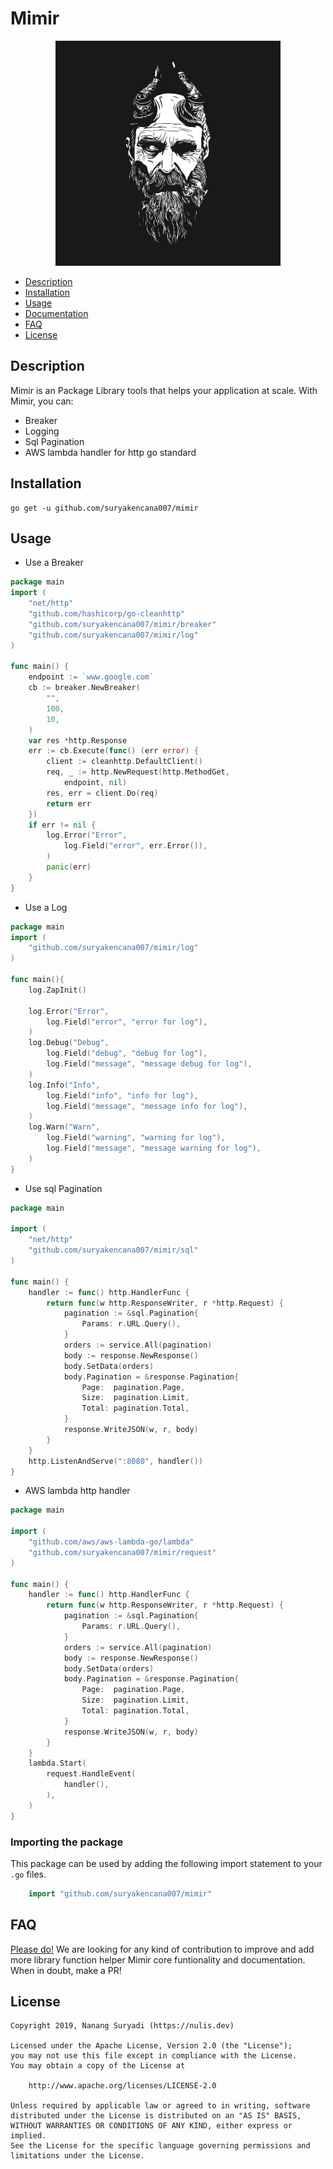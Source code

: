 # Mimir

<p align="center"><img src="doc/mimir.jpg" width="360"></p>

* [Description](#description)
* [Installation](#installation)
* [Usage](#usage)
* [Documentation](#documentation)
* [FAQ](#faq)
* [License](#license)

## Description

Mimir is an Package Library tools that helps your application at scale. With Mimir, you can:

- Breaker
- Logging
- Sql Pagination
- AWS lambda handler for http go standard  


## Installation
```
go get -u github.com/suryakencana007/mimir
```

## Usage


- Use a Breaker

```go
package main
import (
    "net/http"
    "github.com/hashicorp/go-cleanhttp"
    "github.com/suryakencana007/mimir/breaker"
    "github.com/suryakencana007/mimir/log"
)

func main() {
    endpoint := `www.google.com`
    cb := breaker.NewBreaker(
        "",
        100,
        10,
    )
    var res *http.Response
    err := cb.Execute(func() (err error) {
        client := cleanhttp.DefaultClient()
        req, _ := http.NewRequest(http.MethodGet,
            endpoint, nil)
        res, err = client.Do(req)
        return err
    })
    if err != nil {
        log.Error("Error",
            log.Field("error", err.Error()),
        )
        panic(err)
    }
}
```

- Use a Log

```go
package main
import (
    "github.com/suryakencana007/mimir/log"
)

func main(){
    log.ZapInit()
    
    log.Error("Error",
        log.Field("error", "error for log"),
    )
    log.Debug("Debug",
        log.Field("debug", "debug for log"),
        log.Field("message", "message debug for log"),
    )
    log.Info("Info",
        log.Field("info", "info for log"),
        log.Field("message", "message info for log"),
    )
    log.Warn("Warn",
        log.Field("warning", "warning for log"),
        log.Field("message", "message warning for log"),
    )
}

``` 

- Use sql Pagination

```go
package main

import (
    "net/http"
    "github.com/suryakencana007/mimir/sql"
)

func main() {
    handler := func() http.HandlerFunc { 
        return func(w http.ResponseWriter, r *http.Request) {
            pagination := &sql.Pagination{
                Params: r.URL.Query(),
            }
            orders := service.All(pagination)
            body := response.NewResponse()
            body.SetData(orders)
            body.Pagination = &response.Pagination{
                Page:  pagination.Page,
                Size:  pagination.Limit,
                Total: pagination.Total,
            }
            response.WriteJSON(w, r, body)
        }
    }
    http.ListenAndServe(":8080", handler())
}
``` 

- AWS lambda http handler

```go
package main

import (
    "github.com/aws/aws-lambda-go/lambda"
    "github.com/suryakencana007/mimir/request"
)

func main() {
    handler := func() http.HandlerFunc { 
        return func(w http.ResponseWriter, r *http.Request) {
            pagination := &sql.Pagination{
                Params: r.URL.Query(),
            }
            orders := service.All(pagination)
            body := response.NewResponse()
            body.SetData(orders)
            body.Pagination = &response.Pagination{
                Page:  pagination.Page,
                Size:  pagination.Limit,
                Total: pagination.Total,
            }
            response.WriteJSON(w, r, body)
        }
    }
    lambda.Start(
        request.HandleEvent(
            handler(),
        ),
    )
}
```

### Importing the package

This package can be used by adding the following import statement to your `.go` files.

```go
    import "github.com/suryakencana007/mimir"
```

## FAQ

[Please do!](https://github.com/suryakencana007/mimir/blob/master/CONTRIBUTING.md) We are looking for any kind of contribution to improve and add more library function helper Mimir core funtionality and documentation. When in doubt, make a PR!

## License
 
 ```
 Copyright 2019, Nanang Suryadi (https://nulis.dev)
 
 Licensed under the Apache License, Version 2.0 (the "License");
 you may not use this file except in compliance with the License.
 You may obtain a copy of the License at
 
     http://www.apache.org/licenses/LICENSE-2.0
 
 Unless required by applicable law or agreed to in writing, software
 distributed under the License is distributed on an "AS IS" BASIS,
 WITHOUT WARRANTIES OR CONDITIONS OF ANY KIND, either express or implied.
 See the License for the specific language governing permissions and
 limitations under the License.
 ```
 
